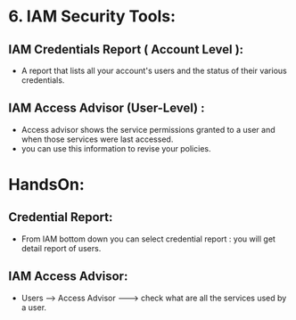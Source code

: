 # 6. IAM Security Tools:

## IAM Credentials Report ( Account Level ):

+ A report that lists all your account's users and the status of their various credentials.

## IAM Access Advisor (User-Level) :

+ Access advisor shows the service permissions granted to a user and when those services were last accessed.
+ you can use this information to revise your policies.


# HandsOn:

## Credential Report:

+ From IAM bottom down you can select credential report : you will get detail report of users.


## IAM Access Advisor:

+ Users --> Access Advisor ---> check what are all the services used by a user.

 